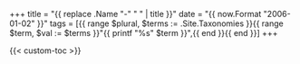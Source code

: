 +++
title = "{{ replace .Name "-" " " | title }}"
date = "{{ now.Format "2006-01-02" }}"
tags = [{{ range $plural, $terms := .Site.Taxonomies }}{{ range $term, $val := $terms }}"{{ printf "%s" $term }}",{{ end }}{{ end }}]
+++

{{< custom-toc >}}
